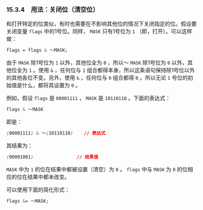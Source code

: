 ### 15.3.4　用法：关闭位（清空位）

和打开特定的位类似，有时也需要在不影响其他位的情况下关闭指定的位。假设要关闭变量 `flags` 中的1号位。同样， `MASK` 只有1号位为 `1` （即，打开）。可以这样做：

```css
flags = flags & ～MASK;
```

由于 `MASK` 除1号位为 `1` 以外，其他位全为 `0` ，所以～ `MASK` 除1号位为 `0` 以外，其他位全为 `1` 。使用 `&` ，任何位与 `1` 组合都得本身，所以这条语句保持除1号位以外的其他各位不变。另外，使用 `&` ，任何位与 `0` 组合都得 `0` 。所以无论 `1` 号位的初始值是什么，都将其设置为 `0` 。

例如，假设 `flags` 是 `00001111` ， `MASK` 是 `10110110` 。下面的表达式：

```css
flags & ～MASK
```

即是：

```css
(00001111) & ～(10110110)    // 表达式
```

其结果为：

```css
(00001001)                // 结果值
```

`MASK` 中为 `1` 的位在结果中都被设置（清空）为 `0` 。 `flags` 中与 `MASK` 为 `0` 的位相应的位在结果中都未改变。

可以使用下面的简化形式：

```css
flags &= ～MASK;
```

